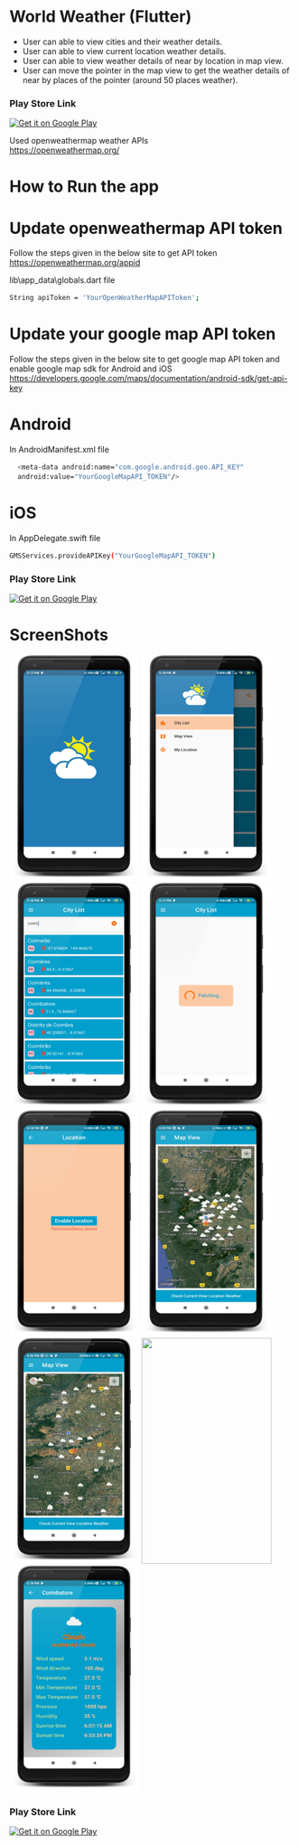 # World Weather (Flutter)
  
- User can able to view cities and their weather details. 
- User can able to view current location weather details.
- User can able to view weather details of near by location in map view.
- User can move the pointer in the map view to get the weather details of near by places of the pointer (around 50 places weather).


### Play Store Link

<a href='https://play.google.com/store/apps/details?id=com.app.weather_application&pcampaignid=pcampaignidMKT-Other-global-all-co-prtnr-py-PartBadge-Mar2515-1' target="_blank">
 <img alt='Get it on Google Play' src='https://play.google.com/intl/en_us/badges/static/images/badges/en_badge_web_generic.png' width="300" height="125"/>
</a>

Used openweathermap weather APIs  
https://openweathermap.org/ 

# How to Run the app

# Update openweathermap API token  
Follow the steps given in the below site to get API token 
https://openweathermap.org/appid

lib\app_data\globals.dart file 

```sh
String apiToken = 'YourOpenWeatherMapAPIToken';
```

# Update your google map API token 

Follow the steps given in the below site to get google map API token and enable google map sdk for Android and iOS 
https://developers.google.com/maps/documentation/android-sdk/get-api-key

# Android 
In AndroidManifest.xml file 

```sh
  <meta-data android:name="com.google.android.geo.API_KEY"
  android:value="YourGoogleMapAPI_TOKEN"/>
```
# iOS
In AppDelegate.swift file

```sh
GMSServices.provideAPIKey("YourGoogleMapAPI_TOKEN")
```  


### Play Store Link

<a href='https://play.google.com/store/apps/details?id=com.app.weather_application&pcampaignid=pcampaignidMKT-Other-global-all-co-prtnr-py-PartBadge-Mar2515-1' target="_blank">
 <img alt='Get it on Google Play' src='https://play.google.com/intl/en_us/badges/static/images/badges/en_badge_web_generic.png' width="300" height="125"/>
</a>

# ScreenShots

<img src="weather_application/screenshots/splash_framed.png" width="230" height="400"/>  <img src="weather_application/screenshots/side_menu_framed.png" width="230" height="400"/> <img src="weather_application/screenshots/citylist_framed.png" width="230" height="400"/> <img src="weather_application/screenshots/loading_framed.png" width="230" height="400"/> <img src="weather_application/screenshots/location_permission_framed.png" width="230" height="400"/> <img src="weather_application/screenshots/near_by_locations_weather_framed.jpg" width="230" height="400"/> <img src="weather_application/screenshots/near_by_locations_weather_2_framed.jpg" width="230" height="400"/> <img src="weather_application/screenshots/bottom_dialog_framed.png" width="230" height="400"/> <img src="weather_application/screenshots/city_weather_framed.png" width="230" height="400"/>


### Play Store Link

<a href='https://play.google.com/store/apps/details?id=com.app.weather_application&pcampaignid=pcampaignidMKT-Other-global-all-co-prtnr-py-PartBadge-Mar2515-1' target="_blank">
 <img alt='Get it on Google Play' src='https://play.google.com/intl/en_us/badges/static/images/badges/en_badge_web_generic.png' width="300" height="125"/>
</a>  
  
